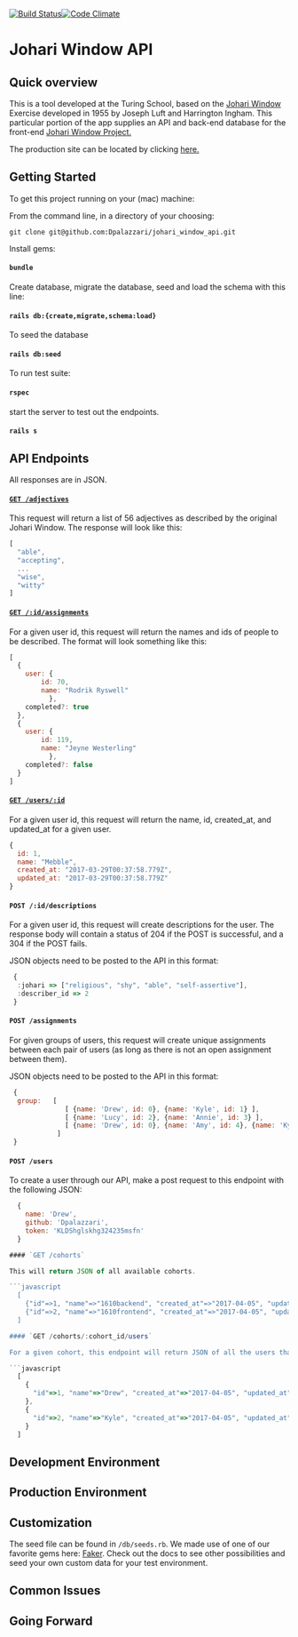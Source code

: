 [![Build Status](https://travis-ci.org/Dpalazzari/johari_window_api.svg?branch=master)](https://travis-ci.org/Dpalazzari/johari_window_api)[![Code Climate](https://codeclimate.com/github/Dpalazzari/johari_window_api/badges/gpa.svg)](https://codeclimate.com/github/Dpalazzari/johari_window_api)

# Johari Window API

## Quick overview
This is a tool developed at the Turing School, based on the [Johari Window](https://en.wikipedia.org/wiki/Johari_window) Exercise developed in 1955 by Joseph Luft and Harrington Ingham. This particular portion of the app supplies an API and back-end database for the front-end [Johari Window Project.](https://github.com/lucyconklin/johari-window)

The production site can be located by clicking [here.](https://johariwindowapi.herokuapp.com/)

## Getting Started

To get this project running on your (mac) machine:

From the command line, in a directory of your choosing:

```
git clone git@github.com:Dpalazzari/johari_window_api.git
```

Install gems:

#### `bundle`

Create database, migrate the database, seed and load the schema with this line:

#### `rails db:{create,migrate,schema:load}`

To seed the database

#### `rails db:seed`

To run test suite:

#### `rspec`

start the server to test out the endpoints.

#### `rails s`

## API Endpoints
All responses are in JSON.

#### [`GET /adjectives`](http://johariwindowapi.herokuapp.com/api/v1/adjectives)
This request will return a list of 56 adjectives as described by the original Johari Window. The response will look like this:
```javascript
[
  "able",
  "accepting",
  ...
  "wise",
  "witty"
]
```
#### [`GET /:id/assignments`](http://johariwindowapi.herokuapp.com/api/v1/users/1/assignments)
For a given user id, this request will return the names and ids of people to be described. The format will look something like this:
```javascript
[
  {
    user: {
        id: 70,
        name: "Rodrik Ryswell"
          },
    completed?: true
  },
  {
    user: {
        id: 119,
        name: "Jeyne Westerling"
          },
    completed?: false
  }
]
```

#### [`GET /users/:id`](http://johariwindowapi.herokuapp.com/api/v1/users/1)
For a given user id, this request will return the name, id, created_at, and updated_at for a given user. 

```javascript
{
  id: 1,
  name: "Mebble",
  created_at: "2017-03-29T00:37:58.779Z",
  updated_at: "2017-03-29T00:37:58.779Z"
}
```

#### `POST /:id/descriptions`
For a given user id, this request will create descriptions for the user. The response body will contain a status of 204 if the POST is successful, and a 304 if the POST fails.

JSON objects need to be posted to the API in this format:

```javascript
 { 
  :johari => ["religious", "shy", "able", "self-assertive"], 
  :describer_id => 2
 }
```

#### `POST /assignments`
For given groups of users, this request will create unique assignments between each pair of users (as long as there is not an open assignment between them).

JSON objects need to be posted to the API in this format:

```javascript
 { 
  group:   [
              [ {name: 'Drew', id: 0}, {name: 'Kyle', id: 1} ],
              [ {name: 'Lucy', id: 2}, {name: 'Annie', id: 3} ],
              [ {name: 'Drew', id: 0}, {name: 'Amy', id: 4}, {name: 'Kyle', id: 1} ]
            ] 
 }
```

#### `POST /users`

To create a user through our API, make a post request to this endpoint with the following JSON:

```javascript
  { 
    name: 'Drew', 
    github: 'Dpalazzari', 
    token: 'KLDShglskhg324235msfn'
  }

#### `GET /cohorts`

This will return JSON of all available cohorts.

```javascript
  [
    {"id"=>1, "name"=>"1610backend", "created_at"=>"2017-04-05", "updated_at"=>"2017-04-05},
    {"id"=>2, "name"=>"1610frontend", "created_at"=>"2017-04-05", "updated_at"=>"2017-04-05}
  ]

#### `GET /cohorts/:cohort_id/users`

For a given cohort, this endpoint will return JSON of all the users that belong to the cohort.

```javascript
  [
    {
      "id"=>1, "name"=>"Drew", "created_at"=>"2017-04-05", "updated_at"=>"2017-04-05", "cohort_id"=>11
    },
    {
      "id"=>2, "name"=>"Kyle", "created_at"=>"2017-04-05", "updated_at"=>"2017-04-05", "cohort_id"=>1
    }
  ]
```

## Development Environment

## Production Environment

## Customization
The seed file can be found in `/db/seeds.rb`. We made use of one of our favorite gems here: [Faker](https://github.com/stympy/faker). Check out the docs to see other possibilities and seed your own custom data for your test environment.

## Common Issues

## Going Forward
